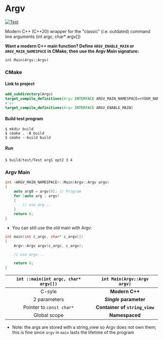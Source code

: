 # Argv

[![Test](https://github.com/D3r3k23/Argv/actions/workflows/test.yaml/badge.svg)](https://github.com/D3r3k23/Argv/actions/workflows/test.yaml)

Modern C++ (C++20) wrapper for the "classic" (i.e. outdated) command line arguments (int argc, char* argv[])

**Want a modern C++ main function? Define `ARGV_ENABLE_MAIN` or `ARGV_MAIN_NAMESPACE` in CMake, then use the Argv Main signature:**

`int Main(Argv::Argv)`

### CMake

#### Link to project

```cmake
add_subdirectory(Argv)
target_compile_definitions(Argv INTERFACE ARGV_MAIN_NAMESPACE=<YOUR_NAMESPACE>)
# or
target_compile_definitions(Argv INTERFACE ARGV_ENABLE_MAIN)
```

#### Build test program
```
$ mkdir build
$ cmake . -B build
$ cmake --build build
```
##### Run
```
$ build/test/Test arg1 opt2 3 4
```

### Argv Main

```cpp
int <ARGV_MAIN_NAMESPACE>::Main(Argv::Argv argv)
{
    auto arg0 = argv[0]; // Program
    for (auto arg : argv)
    {
        // use arg...
    }
    return 0;
}
```

* You can still use the old main with Argv:

```cpp
int main(int c_argc, char* c_argv[])
{
    Argv::Argv argv(c_argc, c_argv);

    // use argv...

    return 0;
}
```

| `int ::main(int argc, char* argv[])` | `int Main(Argv::Argv argv)`    |
| :----------------------------------: | :----------------------------: |
| C-syle                               | **Modern C++**                 |
| 2 parameters                         | ***Single* parameter**         |
| Pointer to `const char*`             | **Container of `string_view`** |
| Global scope                         | **Namespaced**                 |

* Note: the args are stored with a string_view so Argv does not own them; this is fine since `argv` in `main` lasts the lifetime of the program
